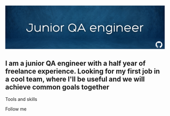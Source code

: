 ![Header](https://github.com/Marina-Velikhanova/Marina-Velikhanova/blob/main/assets/Junior%20QA%20engineer.png)

## I am a junior QA engineer with a half year of freelance experience. Looking for my first job in a cool team, where I'll be useful and we will achieve common goals together

Tools and skills

Follow me


